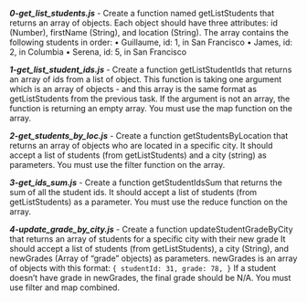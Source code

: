 _**0-get_list_students.js**_ - Create a function named getListStudents that returns an array of objects.
Each object should have three attributes: id (Number), firstName (String), and location (String).
The array contains the following students in order:
    • Guillaume, id: 1, in San Francisco
    • James, id: 2, in Columbia
    • Serena, id: 5, in San Francisco

_**1-get_list_student_ids.js**_ - Create a function getListStudentIds that returns an array of ids from a list of object.
This function is taking one argument which is an array of objects - and this array is the same format as getListStudents from the previous task.
If the argument is not an array, the function is returning an empty array.
You must use the map function on the array.

_**2-get_students_by_loc.js**_ - Create a function getStudentsByLocation that returns an array of objects who are located in a specific city.
It should accept a list of students (from getListStudents) and a city (string) as parameters.
You must use the filter function on the array.

**_3-get_ids_sum.js_**  - Create a function getStudentIdsSum that returns the sum of all the student ids.
It should accept a list of students (from getListStudents) as a parameter.
You must use the reduce function on the array.

**_4-update_grade_by_city.js_** - Create a function updateStudentGradeByCity that returns an array of students for a specific city with their new grade
It should accept a list of students (from getListStudents), a city (String), and newGrades (Array of “grade” objects) as parameters.
newGrades is an array of objects with this format:
`{
studentId: 31,
grade: 78,
}`
If a student doesn’t have grade in newGrades, the final grade should be N/A.
You must use filter and map combined.

